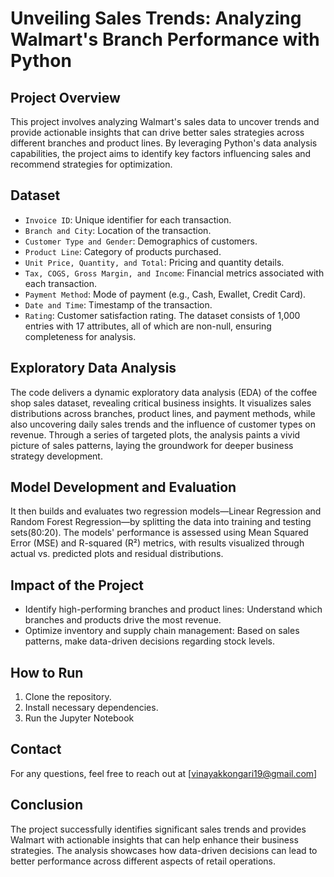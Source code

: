 # Unveiling Sales Trends: Analyzing Walmart's Branch Performance with Python

## Project Overview
This project involves analyzing Walmart's sales data to uncover trends and provide actionable insights that can drive better sales strategies across different branches and product lines. By leveraging Python's data analysis capabilities, the project aims to identify key factors influencing sales and recommend strategies for optimization.

## Dataset
- `Invoice ID`: Unique identifier for each transaction.
- `Branch and City`: Location of the transaction.
- `Customer Type and Gender`: Demographics of customers.
- `Product Line`: Category of products purchased.
- `Unit Price, Quantity, and Total`: Pricing and quantity details.
- `Tax, COGS, Gross Margin, and Income`: Financial metrics associated with each transaction.
- `Payment Method`: Mode of payment (e.g., Cash, Ewallet, Credit Card).
- `Date and Time`: Timestamp of the transaction.
- `Rating`: Customer satisfaction rating.
The dataset consists of 1,000 entries with 17 attributes, all of which are non-null, ensuring completeness for analysis.

## Exploratory Data Analysis
The code delivers a dynamic exploratory data analysis (EDA) of the coffee shop sales dataset, revealing critical business insights. It visualizes sales distributions across branches, product lines, and payment methods, while also uncovering daily sales trends and the influence of customer types on revenue. Through a series of targeted plots, the analysis paints a vivid picture of sales patterns, laying the groundwork for deeper business strategy development.

## Model Development and Evaluation 
 It then builds and evaluates two regression models—Linear Regression and Random Forest Regression—by splitting the data into training and testing sets(80:20). The models' performance is assessed using Mean Squared Error (MSE) and R-squared (R²) metrics, with results visualized through actual vs. predicted plots and residual distributions.

## Impact of the Project
- Identify high-performing branches and product lines: Understand which branches and products drive the most revenue.
- Optimize inventory and supply chain management: Based on sales patterns, make data-driven decisions regarding stock levels.

## How to Run
1. Clone the repository.
2. Install necessary dependencies.
3. Run the Jupyter Notebook

 ## Contact
For any questions, feel free to reach out at [vinayakkongari19@gmail.com]

## Conclusion
   The project successfully identifies significant sales trends and provides Walmart with actionable insights that can help enhance their business strategies. The analysis showcases how data-driven decisions can lead to better performance across different aspects of retail operations.

